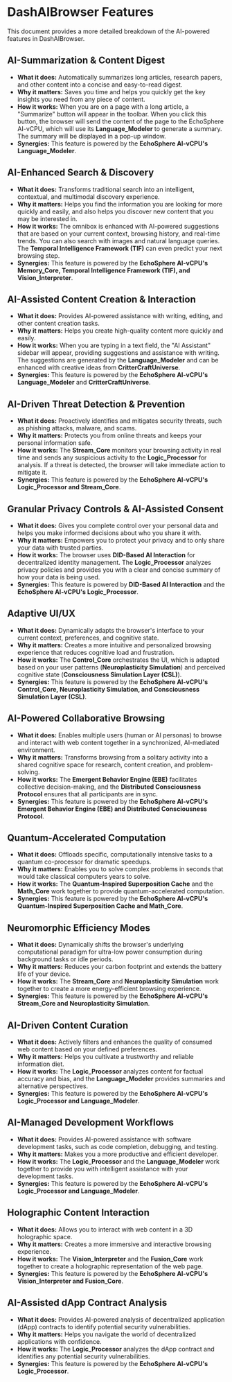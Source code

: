 # DashAIBrowser Features

This document provides a more detailed breakdown of the AI-powered features in DashAIBrowser.

## AI-Summarization & Content Digest

*   **What it does:** Automatically summarizes long articles, research papers, and other content into a concise and easy-to-read digest.
*   **Why it matters:** Saves you time and helps you quickly get the key insights you need from any piece of content.
*   **How it works:** When you are on a page with a long article, a "Summarize" button will appear in the toolbar. When you click this button, the browser will send the content of the page to the EchoSphere AI-vCPU, which will use its **Language_Modeler** to generate a summary. The summary will be displayed in a pop-up window.
*   **Synergies:** This feature is powered by the **EchoSphere AI-vCPU's Language_Modeler**.

## AI-Enhanced Search & Discovery

*   **What it does:** Transforms traditional search into an intelligent, contextual, and multimodal discovery experience.
*   **Why it matters:** Helps you find the information you are looking for more quickly and easily, and also helps you discover new content that you may be interested in.
*   **How it works:** The omnibox is enhanced with AI-powered suggestions that are based on your current context, browsing history, and real-time trends. You can also search with images and natural language queries. The **Temporal Intelligence Framework (TIF)** can even predict your next browsing step.
*   **Synergies:** This feature is powered by the **EchoSphere AI-vCPU's Memory_Core, Temporal Intelligence Framework (TIF), and Vision_Interpreter**.

## AI-Assisted Content Creation & Interaction

*   **What it does:** Provides AI-powered assistance with writing, editing, and other content creation tasks.
*   **Why it matters:** Helps you create high-quality content more quickly and easily.
*   **How it works:** When you are typing in a text field, the "AI Assistant" sidebar will appear, providing suggestions and assistance with writing. The suggestions are generated by the **Language_Modeler** and can be enhanced with creative ideas from **CritterCraftUniverse**.
*   **Synergies:** This feature is powered by the **EchoSphere AI-vCPU's Language_Modeler** and **CritterCraftUniverse**.

## AI-Driven Threat Detection & Prevention

*   **What it does:** Proactively identifies and mitigates security threats, such as phishing attacks, malware, and scams.
*   **Why it matters:** Protects you from online threats and keeps your personal information safe.
*   **How it works:** The **Stream_Core** monitors your browsing activity in real time and sends any suspicious activity to the **Logic_Processor** for analysis. If a threat is detected, the browser will take immediate action to mitigate it.
*   **Synergies:** This feature is powered by the **EchoSphere AI-vCPU's Logic_Processor and Stream_Core**.

## Granular Privacy Controls & AI-Assisted Consent

*   **What it does:** Gives you complete control over your personal data and helps you make informed decisions about who you share it with.
*   **Why it matters:** Empowers you to protect your privacy and to only share your data with trusted parties.
*   **How it works:** The browser uses **DID-Based AI Interaction** for decentralized identity management. The **Logic_Processor** analyzes privacy policies and provides you with a clear and concise summary of how your data is being used.
*   **Synergies:** This feature is powered by **DID-Based AI Interaction** and the **EchoSphere AI-vCPU's Logic_Processor**.

## Adaptive UI/UX

*   **What it does:** Dynamically adapts the browser's interface to your current context, preferences, and cognitive state.
*   **Why it matters:** Creates a more intuitive and personalized browsing experience that reduces cognitive load and frustration.
*   **How it works:** The **Control_Core** orchestrates the UI, which is adapted based on your user patterns (**Neuroplasticity Simulation**) and perceived cognitive state (**Consciousness Simulation Layer (CSL)**).
*   **Synergies:** This feature is powered by the **EchoSphere AI-vCPU's Control_Core, Neuroplasticity Simulation, and Consciousness Simulation Layer (CSL)**.

## AI-Powered Collaborative Browsing

*   **What it does:** Enables multiple users (human or AI personas) to browse and interact with web content together in a synchronized, AI-mediated environment.
*   **Why it matters:** Transforms browsing from a solitary activity into a shared cognitive space for research, content creation, and problem-solving.
*   **How it works:** The **Emergent Behavior Engine (EBE)** facilitates collective decision-making, and the **Distributed Consciousness Protocol** ensures that all participants are in sync.
*   **Synergies:** This feature is powered by the **EchoSphere AI-vCPU's Emergent Behavior Engine (EBE) and Distributed Consciousness Protocol**.

## Quantum-Accelerated Computation

*   **What it does:** Offloads specific, computationally intensive tasks to a quantum co-processor for dramatic speedups.
*   **Why it matters:** Enables you to solve complex problems in seconds that would take classical computers years to solve.
*   **How it works:** The **Quantum-Inspired Superposition Cache** and the **Math_Core** work together to provide quantum-accelerated computation.
*   **Synergies:** This feature is powered by the **EchoSphere AI-vCPU's Quantum-Inspired Superposition Cache and Math_Core**.

## Neuromorphic Efficiency Modes

*   **What it does:** Dynamically shifts the browser's underlying computational paradigm for ultra-low power consumption during background tasks or idle periods.
*   **Why it matters:** Reduces your carbon footprint and extends the battery life of your device.
*   **How it works:** The **Stream_Core** and **Neuroplasticity Simulation** work together to create a more energy-efficient browsing experience.
*   **Synergies:** This feature is powered by the **EchoSphere AI-vCPU's Stream_Core and Neuroplasticity Simulation**.

## AI-Driven Content Curation

*   **What it does:** Actively filters and enhances the quality of consumed web content based on your defined preferences.
*   **Why it matters:** Helps you cultivate a trustworthy and reliable information diet.
*   **How it works:** The **Logic_Processor** analyzes content for factual accuracy and bias, and the **Language_Modeler** provides summaries and alternative perspectives.
*   **Synergies:** This feature is powered by the **EchoSphere AI-vCPU's Logic_Processor and Language_Modeler**.

## AI-Managed Development Workflows

*   **What it does:** Provides AI-powered assistance with software development tasks, such as code completion, debugging, and testing.
*   **Why it matters:** Makes you a more productive and efficient developer.
*   **How it works:** The **Logic_Processor** and the **Language_Modeler** work together to provide you with intelligent assistance with your development tasks.
*   **Synergies:** This feature is powered by the **EchoSphere AI-vCPU's Logic_Processor and Language_Modeler**.

## Holographic Content Interaction

*   **What it does:** Allows you to interact with web content in a 3D holographic space.
*   **Why it matters:** Creates a more immersive and interactive browsing experience.
*   **How it works:** The **Vision_Interpreter** and the **Fusion_Core** work together to create a holographic representation of the web page.
*   **Synergies:** This feature is powered by the **EchoSphere AI-vCPU's Vision_Interpreter and Fusion_Core**.

## AI-Assisted dApp Contract Analysis

*   **What it does:** Provides AI-powered analysis of decentralized application (dApp) contracts to identify potential security vulnerabilities.
*   **Why it matters:** Helps you navigate the world of decentralized applications with confidence.
*   **How it works:** The **Logic_Processor** analyzes the dApp contract and identifies any potential security vulnerabilities.
*   **Synergies:** This feature is powered by the **EchoSphere AI-vCPU's Logic_Processor**.
